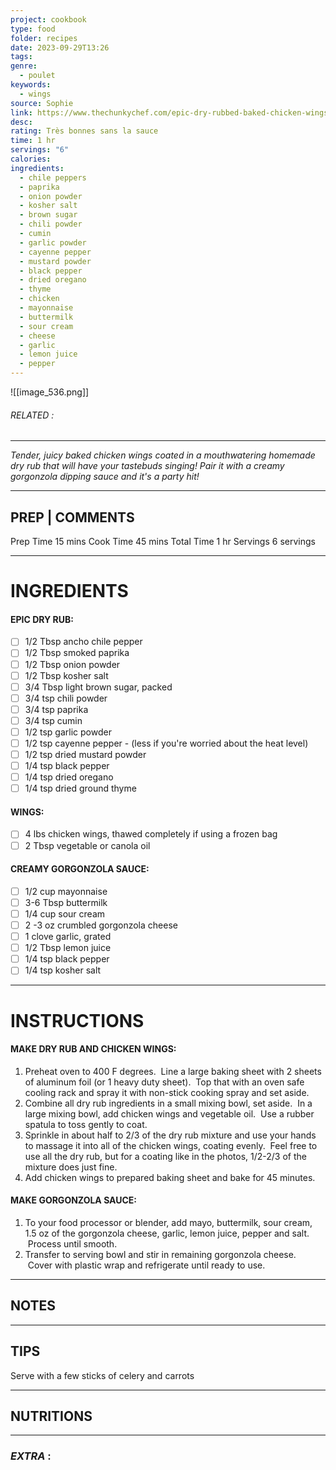 ```yaml
---
project: cookbook
type: food
folder: recipes
date: 2023-09-29T13:26
tags: 
genre:
  - poulet
keywords:
  - wings
source: Sophie
link: https://www.thechunkychef.com/epic-dry-rubbed-baked-chicken-wings/#wprm-recipe-container-12298
desc: 
rating: Très bonnes sans la sauce
time: 1 hr
servings: "6"
calories: 
ingredients:
  - chile peppers
  - paprika
  - onion powder
  - kosher salt
  - brown sugar
  - chili powder
  - cumin
  - garlic powder
  - cayenne pepper
  - mustard powder
  - black pepper
  - dried oregano
  - thyme
  - chicken
  - mayonnaise
  - buttermilk
  - sour cream
  - cheese
  - garlic
  - lemon juice
  - pepper
---
```


![[image_536.png]]
###### *RELATED* : 
---
_Tender, juicy baked chicken wings coated in a mouthwatering homemade dry rub that will have your tastebuds singing! Pair it with a creamy gorgonzola dipping sauce and it's a party hit!_

---
## PREP | COMMENTS

Prep Time 15 mins
Cook Time 45 mins
Total Time 1 hr
Servings 6 servings

---
# INGREDIENTS

#### EPIC DRY RUB:

- [ ] 1/2 Tbsp ancho chile pepper
- [ ] 1/2 Tbsp smoked paprika
- [ ] 1/2 Tbsp onion powder
- [ ] 1/2 Tbsp kosher salt
- [ ] 3/4 Tbsp light brown sugar, packed
- [ ] 3/4 tsp chili powder
- [ ] 3/4 tsp paprika
- [ ] 3/4 tsp cumin
- [ ] 1/2 tsp garlic powder
- [ ] 1/2 tsp cayenne pepper - (less if you're worried about the heat level)
- [ ] 1/2 tsp dried mustard powder
- [ ] 1/4 tsp black pepper
- [ ] 1/4 tsp dried oregano
- [ ] 1/4 tsp dried ground thyme

#### WINGS:

- [ ] 4 lbs chicken wings, thawed completely if using a frozen bag
- [ ] 2 Tbsp vegetable or canola oil

#### CREAMY GORGONZOLA SAUCE:

- [ ] 1/2 cup mayonnaise
- [ ] 3-6 Tbsp buttermilk
- [ ] 1/4 cup sour cream
- [ ] 2 -3 oz crumbled gorgonzola cheese
- [ ] 1 clove garlic, grated
- [ ] 1/2 Tbsp lemon juice
- [ ] 1/4 tsp black pepper
- [ ] 1/4 tsp kosher salt

---
# INSTRUCTIONS

#### MAKE DRY RUB AND CHICKEN WINGS:

1. Preheat oven to 400 F degrees.  Line a large baking sheet with 2 sheets of aluminum foil (or 1 heavy duty sheet).  Top that with an oven safe cooling rack and spray it with non-stick cooking spray and set aside.
2. Combine all dry rub ingredients in a small mixing bowl, set aside.  In a large mixing bowl, add chicken wings and vegetable oil.  Use a rubber spatula to toss gently to coat.
3. Sprinkle in about half to 2/3 of the dry rub mixture and use your hands to massage it into all of the chicken wings, coating evenly.  Feel free to use all the dry rub, but for a coating like in the photos, 1/2-2/3 of the mixture does just fine.
4. Add chicken wings to prepared baking sheet and bake for 45 minutes.

#### MAKE GORGONZOLA SAUCE:

1. To your food processor or blender, add mayo, buttermilk, sour cream, 1.5 oz of the gorgonzola cheese, garlic, lemon juice, pepper and salt.  Process until smooth.  
2. Transfer to serving bowl and stir in remaining gorgonzola cheese.  Cover with plastic wrap and refrigerate until ready to use.

---
## NOTES



---
## TIPS

Serve with a few sticks of celery and carrots

---
## NUTRITIONS



---
### *EXTRA* :



